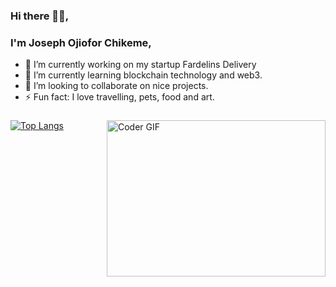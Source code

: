 ### Hi there 👋🏿, 
### I'm Joseph Ojiofor Chikeme,

- 🔭 I’m currently working on my startup Fardelins Delivery
- 💱 I’m currently learning blockchain technology and web3.
- 👯 I’m looking to collaborate on nice projects.
- ⚡ Fun fact: I love travelling, pets, food and art.
<!-- - 🌱 I’m currently improving my skills on ngrx. -->

###

<img align="right" alt="Coder GIF" height="250" width="350" src="https://thumbs.gfycat.com/EvilNextDevilfish-size_restricted.gif" data-canonical-src="https://thumbs.gfycat.com/EvilNextDevilfish-size_restricted.gif" style="max-width:100%;">

[![Top Langs](https://github-readme-stats.vercel.app/api/top-langs/?username=jowc&theme=radical&layout=compact)](https://github.com/anuraghazra/github-readme-stats) 


<!-- ###
[![Anurag's github stats](https://github-readme-stats.vercel.app/api?username=jowc&count_private=true&show_icons=true&theme=dracula)](https://github.com/anuraghazra/github-readme-stats)
 -->

